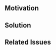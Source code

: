 <!--
Thank you for your Pull Request. Please provide a description above and review
the requirements below.

Bug fixes and new features should include tests.

Contributors guide: https://zebra.zfnd.org/CONTRIBUTING.html
-->

## Motivation

<!--
Explain the context and why you're making that change. What is the problem
you're trying to solve? In some cases there is not a problem and this can be
thought of as being the motivation for your change.
-->

## Solution

<!--
Summarize the solution and provide any necessary context needed to understand
the code change.
-->

## Related Issues
<!--
Please link to any existing GitHub issues pertaining to this PR.
-->
